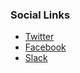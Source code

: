 ### Social Links
* [Twitter](https://twitter.com/owasplatam)
* [Facebook](https://www.facebook.com/owasp.latam)
* [Slack](http://owasp.slack.com/#owasp-latam)
